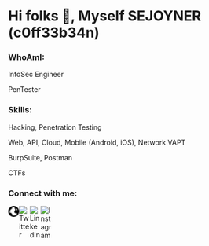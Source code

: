 # Hi folks 👋, Myself SEJOYNER (c0ff33b34n)

### WhoAmI:
<p>InfoSec Engineer</p>
<p>PenTester</p>

### Skills:
<p>Hacking, Penetration Testing</p>
<p>Web, API, Cloud, Mobile (Android, iOS), Network VAPT</p>
<p>BurpSuite, Postman</p>
<p>CTFs</P>

### Connect with me:

[<img align="left" alt="website" width="22px" src="https://raw.githubusercontent.com/iconic/open-iconic/master/svg/globe.svg" />][website]
[<img align="left" alt=" Twitter" width="22px" src="https://cdn.jsdelivr.net/npm/simple-icons@v3/icons/twitter.svg" />][twitter]
[<img align="left" alt="LinkedIn" width="22px" src="https://cdn.jsdelivr.net/npm/simple-icons@v3/icons/linkedin.svg" />][linkedin]
[<img align="left" alt="Instagram" width="22px" src="https://cdn.jsdelivr.net/npm/simple-icons@v3/icons/instagram.svg" />][instagram]

<br />

[website]: https://c0ff33b34n.github.io/
[twitter]: https://twitter.com/c0ff33834n
[instagram]: https://www.instagram.com/sejoy.ner
[linkedin]: https://www.linkedin.com/in/sejoyner

